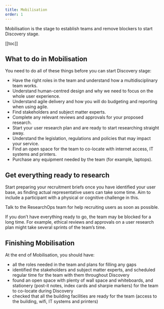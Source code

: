 ```yaml
---
title: Mobilisation
order: 1
---
```


Mobilisation is the stage to establish teams and remove blockers to start Discovery stage.

[[toc]]

## What to do in Mobilisation

You need to do all of these things before you can start Discovery stage:

- Have the right roles in the team and understand how a multidisciplinary team works.
- Understand human-centred design and why we need to focus on the whole user experience.
- Understand agile delivery and how you will do budgeting and reporting when using agile.
- Find stakeholders and subject matter experts.
- Complete any relevant reviews and approvals for your proposed research.
- Start your user research plan and are ready to start researching straight away.
- Understand the legislation, regulations and policies that may impact your service.
- Find an open space for the team to co-locate with internet access, IT systems and printers.
- Purchase any equipment needed by the team (for example, laptops).

## Get everything ready to research

Start preparing your recruitment briefs once you have identified your user base, as finding actual representative users can take some time. Aim to include a participant with a physical or cognitive challenge in this.

Talk to the ResearchOps team for help recruiting users as soon as possible.

If you don’t have everything ready to go, the team may be blocked for a long time. For example, ethical reviews and approvals on a user research plan might take several sprints of the team’s time.

## Finishing Mobilisation

At the end of Mobilisation, you should have:
- all the roles needed in the team and plans for filling any gaps
- identified the stakeholders and subject matter experts, and scheduled regular time for the team with them throughout Discovery
- found an open space  with plenty of wall space and whiteboards, and stationery (post-it notes, index cards and sharpie markers) for the team to co-locate during Discovery
- checked that all the building facilities are ready for the team (access to the building, wifi, IT systems and printers)